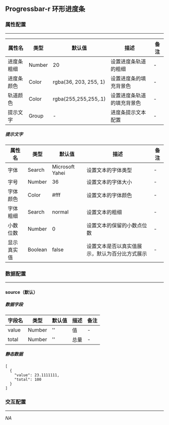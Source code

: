 ## Progressbar-r 环形进度条

### 属性配置
------
| 属性名 | 类型 | 默认值 | 描述 | 备注 |
| ------ | ------ | ------ | ------ | ------ |
| 进度条粗细 | Number | 20 | 设置进度条轨道的粗细 | - |
| 进度条颜色 | Color | rgba(36, 203, 255, 1) | 设置进度条的填充背景色 | - |
| 轨道颜色 | Color | rgba(255,255,255,.1) | 设置进度条轨道的填充背景色 | - |
| 提示文字 | Group | - | 进度条提示文本配置 | - |

##### 提示文字
| 属性名 | 类型 | 默认值 | 描述 | 备注 |
| ------ | ------ | ------ | ------ | ------ |
| 字体 | Search | Microsoft Yahei | 设置文本的字体类型 | - |
| 字号 | Number | 36 | 设置文本的字体大小 | - |
| 字体颜色 | Color | #fff | 设置文本的字体颜色 | - |
| 字体粗细 | Search | normal | 设置文本的粗细 | - |
| 小数位数 | Number | 0 | 设置文本的保留的小数点位数 | - |
| 显示真实值 | Boolean | false | 设置文本是否以真实值展示，默认为百分比方式展示 | - |


### 数据配置
------

#### source（默认）

##### 数据字段

| 字段名 | 类型 | 默认值 | 描述 | 备注 |
| ------ | ------ | ------ | ------ | ----- |
| value | Number | '' | 值 | - |
| total | Number | '' | 总量 | - |

##### 静态数据
```
[
  {
    "value": 23.1111111,
    "total": 100
  }
]
```

### 交互配置
-----
*NA*